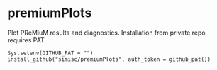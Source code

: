 # premiumPlots

Plot PReMiuM results and diagnostics. Installation from private repo requires PAT.

```
Sys.setenv(GITHUB_PAT = "")
install_github("simisc/premiumPlots", auth_token = github_pat())
```
